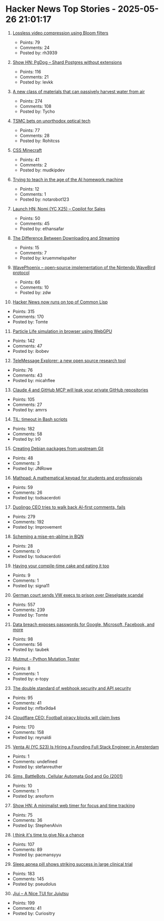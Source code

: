 # Hacker News Top Stories - 2025-05-26 21:01:17

1. [Lossless video compression using Bloom filters](https://github.com/ross39/new_bloom_filter_repo/blob/main/README.md)
   - Points: 79
   - Comments: 24
   - Posted by: rh3939

2. [Show HN: PgDog – Shard Postgres without extensions](https://github.com/pgdogdev/pgdog)
   - Points: 116
   - Comments: 21
   - Posted by: levkk

3. [A new class of materials that can passively harvest water from air](https://blog.seas.upenn.edu/penn-engineers-discover-a-new-class-of-materials-that-passively-harvest-water-from-air/)
   - Points: 274
   - Comments: 108
   - Posted by: Tycho

4. [TSMC bets on unorthodox optical tech](https://spectrum.ieee.org/microled-optical-chiplet)
   - Points: 77
   - Comments: 28
   - Posted by: Rohitcss

5. [CSS Minecraft](https://benjaminaster.com/css-minecraft/)
   - Points: 41
   - Comments: 2
   - Posted by: mudkipdev

6. [Trying to teach in the age of the AI homework machine](https://www.solarshades.club/p/dispatch-from-the-trenches-of-the)
   - Points: 12
   - Comments: 1
   - Posted by: notarobot123

7. [Launch HN: Nomi (YC X25) – Copilot for Sales](undefined)
   - Points: 50
   - Comments: 45
   - Posted by: ethansafar

8. [The Difference Between Downloading and Streaming](https://danq.me/2025/05/26/downloading-vs-streaming/)
   - Points: 15
   - Comments: 7
   - Posted by: kruemmelspalter

9. [WavePhoenix – open-source implementation of the Nintendo WaveBird protocol](https://github.com/loopj/wavephoenix)
   - Points: 66
   - Comments: 10
   - Posted by: zdw

10. [Hacker News now runs on top of Common Lisp](https://lisp-journey.gitlab.io/blog/hacker-news-now-runs-on-top-of-common-lisp/)
   - Points: 315
   - Comments: 170
   - Posted by: Tomte

11. [Particle Life simulation in browser using WebGPU](https://lisyarus.github.io/blog/posts/particle-life-simulation-in-browser-using-webgpu.html)
   - Points: 142
   - Comments: 47
   - Posted by: ibobev

12. [TeleMessage Explorer: a new open source research tool](https://micahflee.com/telemessage-explorer-a-new-open-source-research-tool/)
   - Points: 76
   - Comments: 43
   - Posted by: micahflee

13. [Claude 4 and GitHub MCP will leak your private GitHub repositories](https://twitter.com/lbeurerkellner/status/1926991491735429514)
   - Points: 105
   - Comments: 27
   - Posted by: amrrs

14. [TIL: timeout in Bash scripts](https://heitorpb.github.io/bla/timeout/)
   - Points: 182
   - Comments: 58
   - Posted by: lr0

15. [Creating Debian packages from upstream Git](https://optimizedbyotto.com/post/debian-packaging-from-git/)
   - Points: 48
   - Comments: 3
   - Posted by: JNRowe

16. [Mathpad: A mathematical keypad for students and professionals](https://github.com/Summa-Cogni/Mathpad)
   - Points: 59
   - Comments: 26
   - Posted by: todsacerdoti

17. [Duolingo CEO tries to walk back AI-first comments, fails](https://htxt.co.za/2025/05/duolingo-ceo-tries-to-walk-back-ai-first-comments-fails/)
   - Points: 279
   - Comments: 192
   - Posted by: Improvement

18. [Scheming a mise-en-abîme in BQN](https://panadestein.github.io/blog/posts/si.html#fnr.2)
   - Points: 28
   - Comments: 0
   - Posted by: todsacerdoti

19. [Having your compile-time cake and eating it too](https://0x44.xyz/blog/comptime-1)
   - Points: 9
   - Comments: 1
   - Posted by: signa11

20. [German court sends VW execs to prison over Dieselgate scandal](https://www.politico.eu/article/german-court-vw-execs-prison-dieselgate-scandal-volkswagen-environment-illegal-pollution/)
   - Points: 557
   - Comments: 239
   - Posted by: Tomte

21. [Data breach exposes passwords for Google, Microsoft, Facebook, and more](https://www.zdnet.com/article/massive-data-breach-exposes-184-million-passwords-for-google-microsoft-facebook-and-more/)
   - Points: 98
   - Comments: 56
   - Posted by: taubek

22. [Mutmut – Python Mutation Tester](https://github.com/boxed/mutmut)
   - Points: 8
   - Comments: 1
   - Posted by: e-topy

23. [The double standard of webhook security and API security](https://www.speakeasy.com/blog/webhook-security)
   - Points: 95
   - Comments: 41
   - Posted by: mfbx9da4

24. [Cloudflare CEO: Football piracy blocks will claim lives](https://torrentfreak.com/cloudflare-ceo-football-piracy-blocks-will-claim-lives-i-pray-no-one-dies-250526/)
   - Points: 170
   - Comments: 158
   - Posted by: reynaldi

25. [Venta AI (YC S23) Is Hiring a Founding Full Stack Engineer in Amsterdam](https://www.ycombinator.com/companies/venta-ai/jobs/K8m4p6z-founding-full-stack-engineer)
   - Points: 1
   - Comments: undefined
   - Posted by: stefanreuther

26. [Sims, BattleBots, Cellular Automata God and Go (2001)](https://www.gamestudies.org/0102/pearce/)
   - Points: 10
   - Comments: 1
   - Posted by: areoform

27. [Show HN: A minimalist web timer for focus and time tracking](https://iamlockedin.com/)
   - Points: 75
   - Comments: 36
   - Posted by: StephenAlvin

28. [I think it's time to give Nix a chance](https://maych.in/blog/its-time-to-give-nix-a-chance/)
   - Points: 107
   - Comments: 89
   - Posted by: pacmansyyu

29. [Sleep apnea pill shows striking success in large clinical trial](https://www.science.org/content/article/sleep-apnea-pill-shows-striking-success-large-clinical-trial)
   - Points: 183
   - Comments: 145
   - Posted by: pseudolus

30. [Jjui – A Nice TUI for Jujutsu](https://github.com/idursun/jjui)
   - Points: 199
   - Comments: 41
   - Posted by: Curiositry

